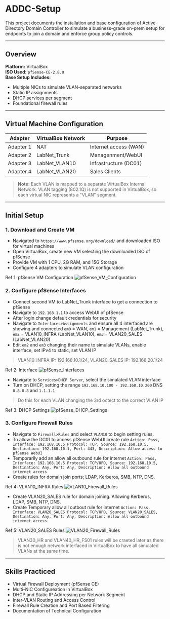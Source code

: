 # ADDC-Setup

This project documents the installation and base configuration of Active Directory Domain Controller to simulate a business-grade on-prem setup for endpoints to join a domain and enforce group policy controls.

---

## Overview
**Platform:** VirtualBox  
**ISO Used:** `pfSense-CE-2.8.0`  
**Base Setup Includes:**
- Multiple NICs to simulate VLAN-separated networks
- Static IP assignments
- DHCP services per segment
- Foundational firewall rules

---

## Virtual Machine Configuration  

|  Adapter  | VirtualBox Network  | Purpose           |
|-----------|---------------------|-------------------|
| Adapter 1 | NAT             | Internet access (WAN) |
| Adapter 2 | LabNet_Trunk    | Managenment/WebUI     |
| Adapter 3 | LabNet_VLAN10   | Infrastructure (DC01) |
| Adapter 4 | LabNet_VLAN20   | Sales Clients  |

> **Note:** Each VLAN is mapped to a separate VirtualBox Internal Network. VLAN tagging (802.1Q) is not supported in VirtualBox, so each virtual NIC represents a "VLAN" segment.

---

## Initial Setup

### 1. Download and Create VM
 - Navigated to `https://www.pfsense.org/download/` and downloaded ISO for virtual machines
 - Open VirtualBox, create new VM selecting the downloaded ISO of pfSense
 - Provide VM with 1 CPU, 2G RAM, and 15G Storage
 - Configure 4 adapters to simulate VLAN configuration

Ref 1: pfSense VM Configuration
![pfSense_VM_Configuration](https://github.com/user-attachments/assets/156e5807-00e6-44d6-a6dc-a0040d144a96)

### 2. Configure pfSense Interfaces
 - Connect second VM to LabNet_Trunk interface to get a connection to pfSense
 - Navigate to `192.168.1.1` to access WebUI of pfSense
 - After login change default credentials for security
 - Navigate to `Interfaces>Assignments` and ensure all 4 interfaced are showing and connected `em0` = WAN, `em1` = Management (LabNet_Trunk), `em2` = VLAN10_INFRA (LabNet_VLAN10), `em3` = VLAN20_SALES (LabNet_VLAN20)
 - Edit `em2` and `em3` changing their name to simulate VLANs, enable interface, set IPv4 to static, set VLAN IP
> VLAN10_INFRA IP: 192.168.10.1/24, VLAN20_SALES IP: 192.168.20.1/24

Ref 2: Interface
![pfSense_Interfaces](https://github.com/user-attachments/assets/0bd3cb82-8197-439a-81f2-bb0ad15e4586)

 - Navigate to `Services>DHCP Server`, select the simulated VLAN interface
 - Turn on DHCP, setting the range `192.168.10.100 - 192.168.10.200` DNS `8.8.8.8` and `1.1.1.1`
> Do this for each VLAN changing the 3rd octect to the correct VLAN IP

Ref 3: DHCP Settings
![pfSense_DHCP_Settings](https://github.com/user-attachments/assets/61a727a4-0ae7-417a-9459-c381c105d27b)

### 3. Configure Firewall Rules
 - Navigate to `Firewall>Rules` and select `VLAN10` to begin setting rules.
 - To allow the DC01 to access pfSense WebUI create rule `Action: Pass, Interface: 192.168.10.5 Protocol: TCP, Source: 192.168.10.5, Destination: 192.168.10.1, Port: 443, Description: Allow access to pfSense WebUI`
 - Temporarily add an allow all outbound rule for internet `Action: Pass, Interface: 192.168.10.5 Protocol: TCP/UPD, Source: 192.168.10.5, Destination: Any, Port: Any, Description: Allow all outbound internet access`
 - Create rules for domain join ports; LDAP, Kerberos, SMB, NTP, DNS. 

Ref 4: VLAN10_INFRA Rules
![VLAN10_Firewall_Rules](https://github.com/user-attachments/assets/9fee0708-fdea-4e20-b7f9-78a4211f25f0)

- Create VLAN20_SALES rule for domain joining. Allowing Kerberos, LDAP, SMB, NTP, DNS.
- Create Temporary allow all outbout rule for internet `Action: Pass, Interface: VLAN20_SALES Protocol: TCP/UPD, Source: VLAN20_SALES, Destination: Any, Port: Any, Description: Allow all outbound internet access`

Ref 5: VLAN20_SALES Rules
![VLAN20_Firewall_Rules](https://github.com/user-attachments/assets/7fe51df3-1cf0-47a2-868f-3efa058281cd)

> VLAN30_HR and VLAN40_HR_FS01 rules will be craeted later as there is not enough network interfaced in VirtualBox to have all simulated VLANs at the same time. 
---

##  Skills Practiced

- Virtual Firewall Deployment (pfSense CE)
- Multi-NIC Configureation in VirtualBox
- DHCP and Static IP Addressing per Network Segment
- Inter-VLAN Routing and Access Control
- Firewall Rule Creation and Port Based Filtering
- Documentation of Technical Configuration

